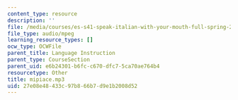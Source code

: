 ```yaml
---
content_type: resource
description: ''
file: /media/courses/es-s41-speak-italian-with-your-mouth-full-spring-2012/27e08e48433c97b866b7d9e1b2008d52_mipiace.mp3
file_type: audio/mpeg
learning_resource_types: []
ocw_type: OCWFile
parent_title: Language Instruction
parent_type: CourseSection
parent_uid: e6b24301-b6fc-c670-dfc7-5ca70ae764b4
resourcetype: Other
title: mipiace.mp3
uid: 27e08e48-433c-97b8-66b7-d9e1b2008d52
---
```

